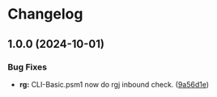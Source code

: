 # Changelog

## 1.0.0 (2024-10-01)


### Bug Fixes

* **rg:** CLI-Basic.psm1 now do rgj inbound check. ([9a56d1e](https://github.com/groutoutlook/pwsh_settings/commit/9a56d1eb0f6a883c9224f11c62dbe5517516dddd))
